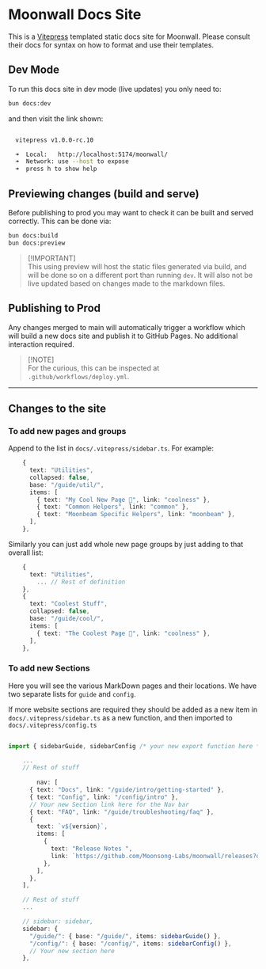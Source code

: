 # Moonwall Docs Site

This is a [Vitepress](https://vitepress.dev/guide/what-is-vitepress) templated static docs site for Moonwall. 
Please consult their docs for syntax on how to format and use their templates.

## Dev Mode

To run this docs site in dev mode (live updates) you only need to:

```sh
bun docs:dev
```

and then visit the link shown:

```sh

  vitepress v1.0.0-rc.10

  ➜  Local:   http://localhost:5174/moonwall/
  ➜  Network: use --host to expose
  ➜  press h to show help
```

## Previewing changes (build and serve)

Before publishing to prod you may want to check it can be built and served correctly. This can be done via:

```sh
bun docs:build
bun docs:preview
```

> [!IMPORTANT]\
> This using preview will host the static files generated via build, and will be done so on a different port than running `dev`.
> It will also not be live updated based on changes made to the markdown files.

## Publishing to Prod

Any changes merged to main will automatically trigger a workflow which will build a new docs site and publish it to GitHub Pages. No additional interaction required.

> [!NOTE]\
> For the curious, this can be inspected at `.github/workflows/deploy.yml`.

---

## Changes to the site

### To add new pages and groups

Append to the list in `docs/.vitepress/sidebar.ts`. For example:

```typescript
    {
      text: "Utilities",
      collapsed: false,
      base: "/guide/util/",
      items: [
        { text: "My Cool New Page 💫", link: "coolness" },
        { text: "Common Helpers", link: "common" },
        { text: "Moonbeam Specific Helpers", link: "moonbeam" },
      ],
    },
```

Similarly you can just add whole new page groups by just adding to that overall list:

```typescript
    {
      text: "Utilities",
        ... // Rest of definition
    },
    {
      text: "Coolest Stuff",
      collapsed: false,
      base: "/guide/cool/",
      items: [
        { text: "The Coolest Page 🥶", link: "coolness" },
      ],
    },
```

### To add new Sections

Here you will see the various MarkDown pages and their locations. We have two separate lists for `guide` and `config`.

If more website sections are required they should be added as a new item in `docs/.vitepress/sidebar.ts` as a new function, and then imported to `docs/.vitepress/config.ts`

```typescript

import { sidebarGuide, sidebarConfig /* your new export function here */} from "./sidebar";

    ...
    // Rest of stuff
    
        nav: [
      { text: "Docs", link: "/guide/intro/getting-started" },
      { text: "Config", link: "/config/intro" },
      // Your new Section link here for the Nav bar
      { text: "FAQ", link: "/guide/troubleshooting/faq" },
      {
        text: `v${version}`,
        items: [
          {
            text: "Release Notes ",
            link: `https://github.com/Moonsong-Labs/moonwall/releases?q=${version}`,
          },
        ],
      },
    ],

    // Rest of stuff
    ...

    // sidebar: sidebar,
    sidebar: {
      "/guide/": { base: "/guide/", items: sidebarGuide() },
      "/config/": { base: "/config/", items: sidebarConfig() },
      // Your new section here
    },
```
